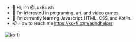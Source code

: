 - 👋 Hi, I’m @LuxBrush
- 👀 I’m interested in programing, art, and video games.
- 🌱 I’m currently learning Javascript, HTML, CSS, and Kotlin.
- 📫 How to reach me https://ko-fi.com/adhdhelper

[![ko-fi](https://ko-fi.com/img/githubbutton_sm.svg)](https://ko-fi.com/R6R480LWW)

<!---
LuxBrush/LuxBrush is a ✨ special ✨ repository because its `README.md` (this file) appears on your GitHub profile.
You can click the Preview link to take a look at your changes.
--->
